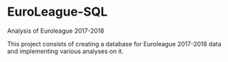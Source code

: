 # EuroLeague-SQL
Analysis of Euroleague 2017-2018

This project consists of creating a database for Euroleague 2017-2018 data and implementing various analyses on it.
